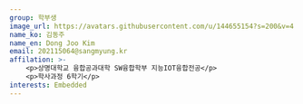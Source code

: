 ```yaml
---
group: 학부생
image_url: https://avatars.githubusercontent.com/u/144655154?s=200&v=4
name_ko: 김동주
name_en: Dong Joo Kim
email: 202115064@sangmyung.kr
affilation: >-
    <p>상명대학교 융합공과대학 SW융합학부 지능IOT융합전공</p>
    <p>학사과정 6학기</p>
interests: Embedded
---
```

